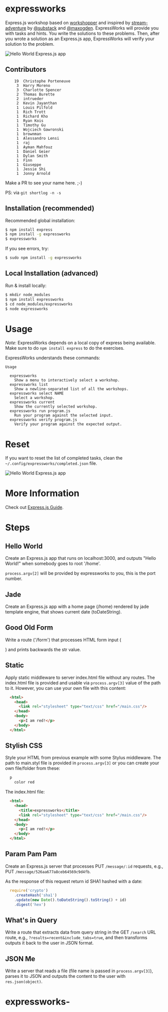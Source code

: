 expressworks
============

Express.js workshop based on [workshopper](https://github.com/rvagg/workshopper) and inspired by [stream-adventure](https://github.com/substack/stream-adventure) by [@substack](https://twitter.com/substack) and [@maxogden](https://twitter.com/maxogden). ExpressWorks will provide you with tasks and hints. You write the solutions to these problems. Then, after you wrote a solution as an Express.js app, ExpressWorks will verify your solution to the problem.

![Hello World Express.js app](https://raw.github.com/azat-co/expressworks/master/images/hello-world.png)

## Contributors


```
    19  Christophe Porteneuve
     3  Harry Moreno
     3  Charlotte Spencer
     2  Thomas Burette
     2  intrueder
     2  Kevin Jayanthan
     1  Louis Pilfold
     1  Rich Trott
     1  Richard Kho
     1  Ryan Kois
     1  Timothy Gu
     1  Wojciech Gawronski
     1  brownman
     1  Alessandro Lensi
     1  raj
     1  Ayman Mahfouz
     1  Daniel Geier
     1  Dylan Smith
     1  Finn
     1  Giuseppe
     1  Jessie Shi
     1  Jonny Arnold
```

Make a PR to see your name here. ;-)

PS: via `git shortlog -n -s`

## Installation (recommended)

Recommended global installation:

```bash
$ npm install express
$ npm install -g expressworks
$ expressworks
```


If you see errors, try:

```bash
$ sudo npm install -g expressworks
```

## Local Installation (advanced)

Run & install locally:

```bash
$ mkdir node_modules
$ npm install expressworks
$ cd node_modules/expressworks
$ node expressworks
```

# Usage
*Note*: ExpressWorks depends on a local copy of express being available. Make sure to do
`npm install express` to do the exercises.

ExpressWorks understands these commands:

```
Usage

  expressworks
    Show a menu to interactively select a workshop.
  expressworks list
    Show a newline-separated list of all the workshops.
  expressworks select NAME
    Select a workshop.
  expressworks current
    Show the currently selected workshop.
  expressworks run program.js
    Run your program against the selected input.
  expressworks verify program.js
    Verify your program against the expected output.
```

# Reset

If you want to reset the list of completed tasks, clean the `~/.config/expressworks/completed.json` file.

![Hello World Express.js app](https://raw.github.com/azat-co/expressworks/master/images/finished.png)

# More Information

Check out [Express.js Guide](http://expressjsguide.com).

# Steps


## Hello World

Create an Express.js app that runs on localhost:3000, and outputs "Hello World!" when somebody goes to root '/home'.

`process.argv[2]` will be provided by expressworks to you, this is the port number.

## Jade

Create an Express.js app with a home page (/home) rendered by jade template engine, that shows current date (toDateString).


## Good Old Form

Write a route ('/form') that processes HTML form input (<form><imput name="str"/></form>) and prints backwards the str value.

## Static

Apply static middleware to server index.html file without any routes. The index.html file is provided and usable via `process.argv[3]` value of the path to it. However, you can use your own file with this content:

```html
  <html>
    <head>
      <link rel="stylesheet" type="text/css" href="/main.css"/>
    </head>
    <body>
      <p>I am red!</p>
    </body>
  </html>
```

## Stylish CSS

Style your HTML from previous example with some Stylus middleware. The path to main.styl file is provided in `process.argv[3]` or you can create your own file/folder from these:

```css
  p
    color red
```

The index.html file:

```html
  <html>
    <head>
      <title>expressworks</title>
      <link rel="stylesheet" type="text/css" href="/main.css"/>
    </head>
    <body>
      <p>I am red!</p>
    </body>
  </html>
```

## Param Pam Pam

Create an Express.js server that processes PUT `/message/:id` requests, e.g., PUT `/message/526aa677a8ceb64569c9d4fb`.

As the response of this request return id SHA1 hashed with a date:

```javascript
  require('crypto')
    .createHash('sha1')
    .update(new Date().toDateString().toString() + id)
    .digest('hex')
```

## What's in Query

Write a route that extracts data from query string in the GET `/search` URL route, e.g., `?results=recent&include_tabs=true`, and then transforms outputs it back to the user in JSON format.

## JSON Me

Write a server that reads a file (file name is passed in `process.argv[3]`), parses it to JSON and outputs the content to the user with `res.json(object)`.

# expressworks-
